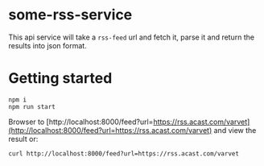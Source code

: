 # some-rss-service
This api service will take a `rss-feed` url and fetch it, parse it and return the results into json format.

# Getting started

```
npm i
npm run start
```

Browser to [http://localhost:8000/feed?url=https://rss.acast.com/varvet](http://localhost:8000/feed?url=https://rss.acast.com/varvet) and view the result or:

```
curl http://localhost:8000/feed?url=https://rss.acast.com/varvet
```

